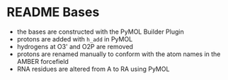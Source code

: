 # README Bases

- the bases are constructed with the PyMOL Builder Plugin
- protons are added with `h_add` in PyMOL
- hydrogens at O3' and O2P are removed
- protons are renamed manually to conform with the atom names in the AMBER forcefield
- RNA residues are altered from A to RA using PyMOL
